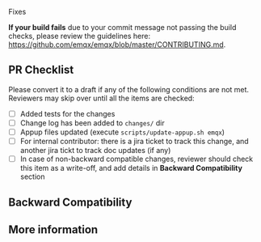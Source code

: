 <!-- Please describe the current behavior and link to a relevant issue. -->
Fixes <issue-number>

**If your build fails** due to your commit message not passing the build checks, please review the guidelines here: https://github.com/emqx/emqx/blob/master/CONTRIBUTING.md.

## PR Checklist
Please convert it to a draft if any of the following conditions are not met. Reviewers may skip over until all the items are checked:

- [ ] Added tests for the changes
- [ ] Change log has been added to `changes/` dir
- [ ] Appup files updated (execute `scripts/update-appup.sh emqx`)
- [ ] For internal contributor: there is a jira ticket to track this change, and another jira tickt to track doc updates (if any)
- [ ] In case of non-backward compatible changes, reviewer should check this item as a write-off, and add details in **Backward Compatibility** section

## Backward Compatibility

## More information
